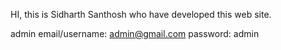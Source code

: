 HI, this is Sidharth Santhosh who have developed this web site.


admin email/username: admin@gmail.com
password: admin

